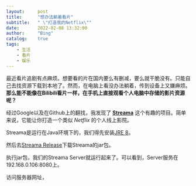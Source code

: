 ```yaml
---
layout:     post
title:      "想办法躺着看片"
subtitle:   " \"打造我的Netflix\""
date:       2022-02-08 13:32:00
author:     "Bing"
catalog:    true
tags:
    - 生活
    - 看片
    - 娱乐
---
```


最近看片追剧有点麻烦。想要看的片在国内要么有删减，要么就干脆没有。只能自己去找资源下载到本地了。然而，在电脑上看没办法躺着，传到设备上又嫌麻烦。**那么能不能像在Bilibili看片一样，在手机上直接观看个人电脑中存储的影片资源呢？**

经过Google以及在Github上的翻找，我发现了 [**Streama**](https://github.com/streamaserver/streama) 这个有趣的项目。简单来说，它能让你打造一个类似 *Netflix* 的个人线上影院。

Streama是运行在Java环境下的，我们得先安装[JRE 8](https://www.oracle.com/java/technologies/downloads/)。

然后去[Streama Release](https://github.com/streamaserver/streama/releases)下载Streama的jar包。

执行jar包，我们的Streama Server就运行起来了。可以看到，Server服务在192.168.0.106:8080上。

访问服务器网址，